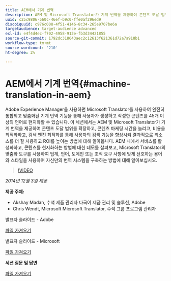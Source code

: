 ```yaml
---
title: AEM에서 기계 번역
description: AEM 및 Microsoft Translator가 기계 번역을 제공하여 콘텐츠 도달 범위를 확장하고, 콘텐츠 마케팅 시간을 늘리고, 비용을 최적화하고, 검색 엔진 최적화를 통해 사용자의 검색 기능을 향상시켜 결과적으로 리소스를 더 잘 사용하고 ROI를 높이는 방법을 알아봅니다.
uuid: c25c9806-560c-46ef-b9c0-ffe0af296ed9
discoiquuid: c976c008-4f51-4146-8c34-265e9707be6a
targetaudience: target-audience advanced
exl-id: e4f4d4ec-f702-4958-913e-fb3d34421855
source-git-commit: 1792dc318643aec2c12613f621361d72a7a918b1
workflow-type: tm+mt
source-wordcount: '210'
ht-degree: 2%

---
```


# AEM에서 기계 번역{#machine-translation-in-aem}

Adobe Experience Manager을 사용하면 Microsoft Translator를 사용하여 완전히 통합되고 맞춤화된 기계 번역 기능을 통해 사용자가 생성하고 작성한 콘텐츠를 45개 이상의 언어로 현지화할 수 있습니다. 이 세션에서는 AEM 및 Microsoft Translator가 기계 번역을 제공하여 콘텐츠 도달 범위를 확장하고, 콘텐츠 마케팅 시간을 늘리고, 비용을 최적화하고, 검색 엔진 최적화를 통해 사용자의 검색 기능을 향상시켜 결과적으로 리소스를 더 잘 사용하고 ROI를 높이는 방법에 대해 알아봅니다. AEM 내에서 서비스를 활성화하고, 콘텐츠를 현지화하는 방법에 대한 데모를 살펴보고, Microsoft Translator의 맞춤화 도구를 사용하여 업계, 언어, 도메인 또는 조직 요구 사항에 맞게 선호하는 용어와 스타일을 사용하여 자신만의 번역 시스템을 구축하는 방법에 대해 알아보십시오.

>[!VIDEO](https://video.tv.adobe.com/v/19383/?quality=9)

*2014년 12월 3일 제공*

**제공 주체:**

* Akshay Madan, 수석 제품 관리자 다국어 제품 관리 및 솔루션, Adobe
* Chris Wendt, Microsoft Microsoft Translator, 수석 그룹 프로그램 관리자

발표자 슬라이드 - Adobe

[파일 가져오기](assets/aem-gems-machine-translation-12-03-14.pdf)

발표자 슬라이드 - Microsoft

[파일 가져오기](assets/adobe-microsoft-gems-12-03-14.pdf)

**세션 질문 및 답변**

[파일 가져오기](assets/q-a-machine-translation-12-3-14.pdf)
<!--
[Get back to the Overview](https://helpx.adobe.com/experience-manager/kt/eseminars/gems/aem-index.html)
-->
